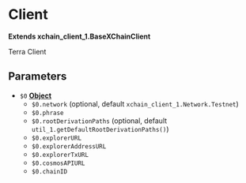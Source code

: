 # Client

**Extends xchain_client_1.BaseXChainClient**

Terra Client

## Parameters

-   `$0` **[Object][1]** 
    -   `$0.network`   (optional, default `xchain_client_1.Network.Testnet`)
    -   `$0.phrase`  
    -   `$0.rootDerivationPaths`   (optional, default `util_1.getDefaultRootDerivationPaths()`)
    -   `$0.explorerURL`  
    -   `$0.explorerAddressURL`  
    -   `$0.explorerTxURL`  
    -   `$0.cosmosAPIURL`  
    -   `$0.chainID`  

[1]: https://developer.mozilla.org/docs/Web/JavaScript/Reference/Global_Objects/Object
